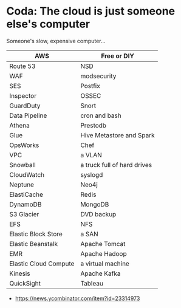 # Coda: The cloud is just someone else\'s computer

Someone\'s slow, expensive computer...

| AWS                   | Free or DIY                 |
|-----------------------|-----------------------------|
| Route 53              | NSD                         |
| WAF                   | modsecurity                 |
| SES                   | Postfix                     |
| Inspector             | OSSEC                       |
| GuardDuty             | Snort                       |
| Data Pipeline         | cron and bash               |
| Athena                | Prestodb                    |
| Glue                  | Hive Metastore and Spark    |
| OpsWorks              | Chef                        |
| VPC                   | a VLAN                      |
| Snowball              | a truck full of hard drives |
| CloudWatch            | syslogd                     |
| Neptune               | Neo4j                       |
| ElastiCache           | Redis                       |
| DynamoDB              | MongoDB                     |
| S3 Glacier            | DVD backup                  |
| EFS                   | NFS                         |
| Elastic Block Store   | a SAN                       |
| Elastic Beanstalk     | Apache Tomcat               |
| EMR                   | Apache Hadoop               |
| Elastic Cloud Compute | a virtual machine           |
| Kinesis               | Apache Kafka                |
| QuickSight            | Tableau                     |

-   <https://news.ycombinator.com/item?id=23314973>
